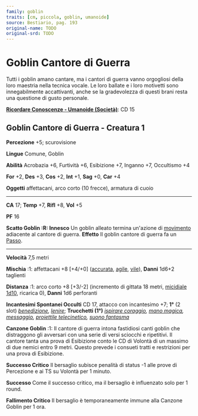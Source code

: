 ```yaml
---
family: goblin
traits: [cm, piccola, goblin, umanoide]
source: Bestiario, pag. 193
original-name: TODO
original-srd: TODO
---
```


# Goblin Cantore di Guerra

Tutti i goblin amano cantare, ma i cantori di guerra vanno orgogliosi della loro
maestria nella tecnica vocale. Le loro ballate e i loro motivetti sono
innegabilmente accattivanti, anche se la gradevolezza di questi brani resta una
questione di gusto personale.

**[Ricordare Conoscenze - Umanoide (Società)](/azioni/abilita/ricordare-conoscenze)**:
CD 15

## Goblin Cantore di Guerra - Creatura 1

**Percezione** +5; scurovisione

**Lingue** Comune, Goblin

**Abilità** Acrobazia +6, Furtività +6, Esibizione +7, Inganno +7, Occultismo +4

**For** +2, **Des** +3, **Cos** +2, **Int** +1, **Sag** +0, **Car** +4

**Oggetti** affettacani, arco corto (10 frecce), armatura di cuoio

---

**CA** 17; **Temp** +7, **Rifl** +8, **Vol** +5

**PF** 16

**Scatto Goblin :R: Innesco** Un goblin alleato termina un'azione di
[movimento](/tratti/movimento) adiacente al cantore di guerra. **Effetto** Il
goblin cantore di guerra fa un [Passo](/azioni/base/passo).

---

**Velocità** 7,5 metri

**Mischia** :1: affettacani +8 \[+4/+0] ([accurata](/tratti/accurata),
[agile](/tratti/agile), [vile](/tratti/vile)), **Danni** 1d6+2 taglienti

**Distanza** :1: arco corto +8 \[+3/-2] (incremento di gittata 18 metri,
[micidiale 1d10](/tratti/micidiale), ricarica 0), **Danni** 1d6 perforanti

**Incantesimi Spontanei Occulti** CD 17, attacco con incantesimo +7; **1°** (2
slot) _[benedizione](/incantesimi/benedizione), [lenire](/incantesimi/lenire)_;
**Trucchetti (1°)** _[ispirare coraggio](/incantesimi/incantesimi-focalizzati),
[mano magica](/incantesimi/mano-magica), [messaggio](/incantesimi/messaggio),
[proiettile telecinetico](/incantesimi/proiettile-telecinetico),
[suono fantasma](/incantesimi/suono-fantasma)_

**Canzone Goblin** :1: Il cantore di guerra intona fastidiosi canti goblin che
distraggono gli avversari con una serie di versi sciocchi e ripetitivi. Il
cantore tanta una prova di Esibizione conto le CD di Volontà di un massimo di
due nemici entro 9 metri. Questo prevede i consueti tratti e restrizioni per una
prova di Esibizione.

**Successo Critico** Il bersaglio subisce penalità di status -1 alle prove di
Percezione e ai TS su Volontà per 1 minuto.

**Successo** Come il successo critico, ma il bersaglio è influenzato solo per 1
round.

**Fallimento Critico** Il bersaglio è temporaneamente immune alla Canzone Goblin
per 1 ora.

